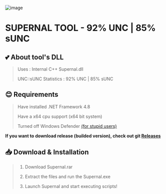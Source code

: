 ![image](https://github.com/user-attachments/assets/7f362449-609d-4d9b-9be4-95d358f95050)
# **SUPERNAL TOOL - 92% UNC | 85% sUNC**

## 💕 About tool's DLL
> Uses : Internal C++ Supernal.dll
> 
> UNC::sUNC Statistics : 92% UNC | 85% sUNC
## 😊 Requirements
> Have installed .NET Framework 4.8
> 
> Have a x64 cpu support (x64 bit system)
> 
> Turned off Windows Defender [(for stupid users)](https://www.youtube.com/watch?v=TjqzYG_01do)

**If you want to download release (builded version), check out git [Releases](https://github.com/BeanyDio/Supernal/releases/)**

## 📥 Download & Installation
> 1. Download Supernal.rar
>
> 2. Extract the files and run the Supernal.exe
>
> 3. Launch Supernal and start executing scripts!
